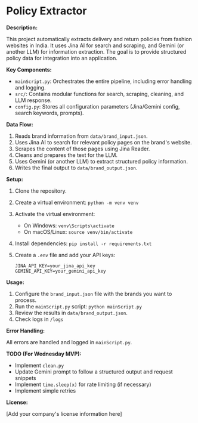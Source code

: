# Policy Extractor

**Description:**

This project automatically extracts delivery and return policies from fashion websites in India. It uses Jina AI for search and scraping, and Gemini (or another LLM) for information extraction. The goal is to provide structured policy data for integration into an application.

**Key Components:**

*   `mainScript.py`: Orchestrates the entire pipeline, including error handling and logging.
*   `src/`: Contains modular functions for search, scraping, cleaning, and LLM response.
*   `config.py`: Stores all configuration parameters (Jina/Gemini config, search keywords, prompts).

**Data Flow:**

1.  Reads brand information from `data/brand_input.json`.
2.  Uses Jina AI to search for relevant policy pages on the brand's website.
3.  Scrapes the content of those pages using Jina Reader.
4.  Cleans and prepares the text for the LLM.
5.  Uses Gemini (or another LLM) to extract structured policy information.
6.  Writes the final output to `data/brand_output.json`.

**Setup:**

1.  Clone the repository.
2.  Create a virtual environment: `python -m venv venv`
3.  Activate the virtual environment:
    *   On Windows: `venv\Scripts\activate`
    *   On macOS/Linux: `source venv/bin/activate`
4.  Install dependencies: `pip install -r requirements.txt`
5.  Create a `.env` file and add your API keys:

    ```
    JINA_API_KEY=your_jina_api_key
    GEMINI_API_KEY=your_gemini_api_key
    ```

**Usage:**

1.  Configure the `brand_input.json` file with the brands you want to process.
2.  Run the `mainScript.py` script: `python mainScript.py`
3.  Review the results in `data/brand_output.json`.
4.  Check logs in `/logs`

**Error Handling:**

All errors are handled and logged in `mainScript.py`.

**TODO (For Wednesday MVP):**

*   Implement `clean.py`
*   Update Gemini prompt to follow a structured output and request snippets
*   Implement `time.sleep(x)` for rate limiting (if necessary)
*   Implement simple retries

**License:**

[Add your company's license information here]
